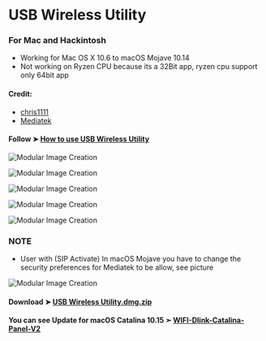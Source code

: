 # USB Wireless Utility

### For Mac and Hackintosh
- Working for Mac OS X 10.6 to macOS Mojave 10.14
- Not working on Ryzen CPU because its a 32Bit app, ryzen cpu support only 64bit app

#### Credit:
- [chris1111](https://github.com/chris1111)
- [Mediatek](https://www.mediatek.com)

#### Follow ➤ [How to use USB Wireless Utility](https://github.com/chris1111/USB-Wireless-Utility/blob/master/ReadMe.pdf)

![Modular Image Creation](https://i25.servimg.com/u/f25/18/50/18/69/captu553.png)

![Modular Image Creation](https://i25.servimg.com/u/f25/18/50/18/69/scree101.png)

![Modular Image Creation](https://i25.servimg.com/u/f25/18/50/18/69/scree106.png)

![Modular Image Creation](https://i25.servimg.com/u/f25/18/50/18/69/scree103.png)

![Modular Image Creation](https://i25.servimg.com/u/f25/18/50/18/69/scree104.png)

### NOTE 
- User with (SIP Activate) In macOS Mojave you have to change the security preferences for Mediatek to be allow, see picture

![Modular Image Creation](https://i25.servimg.com/u/f25/18/50/18/69/68747417.png)


#### Download ➤ [USB Wireless Utility.dmg.zip ](https://github.com/chris1111/USB-Wireless-Utility/releases/tag/V1)


#### You can see Update for macOS Catalina 10.15 ➣ [WIFI-Dlink-Catalina-Panel-V2](https://github.com/chris1111/WIFI-Dlink-Catalina-Panel-V2)
